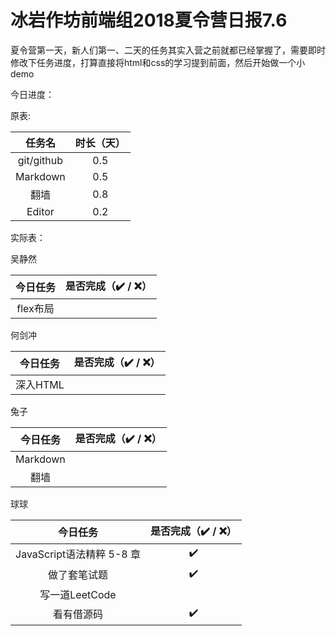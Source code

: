 # 冰岩作坊前端组2018夏令营日报7.6

夏令营第一天，新人们第一、二天的任务其实入营之前就都已经掌握了，需要即时修改下任务进度，打算直接将html和css的学习提到前面，然后开始做一个小demo

今日进度：

原表:

|   任务名   | 时长（天） |
| :--------: | :--------: |
| git/github |    0.5     |
|  Markdown  |    0.5     |
|    翻墙    |    0.8     |
|   Editor   |    0.2     |



实际表：

吴静然

|   今日任务   | 是否完成（✔️ / ❌） |
| :--------: | :--------: |
| flex布局 |         |

何剑冲

| 今日任务 | 是否完成（✔️ / ❌） |
| :------: | :---------------: |
| 深入HTML |                   |

兔子

| 今日任务 | 是否完成（✔️ / ❌） |
| :------: | :---------------: |
| Markdown |                   |
|   翻墙   |                   |

球球

|         今日任务          | 是否完成（✔️ / ❌） |
| :-----------------------: | :---------------: |
| JavaScript语法精粹 5-8 章 |         ✔️         |
|       做了套笔试题        |         ✔️         |
|      写一道LeetCode       |                   |
|        看有借源码         |         ✔️         |
